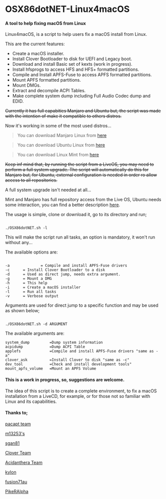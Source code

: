 # OSX86dotNET-Linux4macOS
#### A tool to help fixing macOS from Linux


Linux4macOS, is a script to help users fix a macOS install from Linux.

This are the current features:


- Create a macOS installer.
- Install Clover Bootloader to disk for UEFI and Legacy boot.
- Download and install Basic set of kexts (work in progress).
- Install hfsprogs to access HFS and HFS+ formatted partitions.
- Compile and Install APFS-Fuse to access APFS formatted partitions.
- Mount APFS formatted partitions.
- Mount DMGs.
- Extract and decompile ACPI Tables.
- Make complete system dump including Full Audio Codec dump and EDID.


~~Currently it has full capabities Manjaro and Ubuntu but, the script
was made with the intention of make it compatible to others distros.~~

Now it's working in some of the most used distros...

> You can download Manjaro Linux from [here](https://manjaro.org/get-manjaro/)

> You can download Ubuntu Linux from [here](https://www.ubuntu.com/download/desktop)

> You can download Linux Mint from [here](https://linuxmint.com/download.php)

~~Keep inf mind that, by running the script from a LiveOS, you may need to perform a full
system upgrade. The script will automatically do this for Manjaro but, for Ubuntu, external
configuration is needed in order ro allow access to all repositories.~~

A full system upgrade isn't needed at all...

Mint and Manjaro has full repository access from the Live OS, Ubuntu needs some
interaction, you can find a better description [here](https://www.osx86.net/forums/topic/25653-osx86dotnet-linux4macos/).


The usage is simple, clone or download it, go to its directory and run;
```

./OSX86dotNET.sh -l
```
This will make the script run all tasks, an option is mandatory, it won't run without any...


The available options are:
```

-a              = Compile and install APFS-Fuse drivers
-c 		= Install Clover Bootloader to a disk
-d 		= Used as direct jump, needs extra argument.
-g 		= Mount a DMG
-h 		= This help
-i 		= Create a macOS installer
-l 		= Run all tasks
-v 		= Verbose output
```
 
Arguments are used for direct jump to a specific function and may be used 
as shown below;
```

./OSX86dotNET.sh -d ARGUMENT
```

The available arguments are:
```
system_dump         =Dump system information
acpidump            =Dump ACPI Table
applefs             =Compile and install APFS-Fuse drivers "same as -a"
clover_ask          =Install Clover to disk "same as -c"
dev_tool            =Check and install development tools"
mount_apfs_volume   =Mount an APFS Volume
```

#### This is a work in progress, so, suggestions are welcome.

The idea of this script is to create a complete environment, to fix
a macOS installation from a LiveCD, for example, or for those not so familiar
with Linux and its capabilities.


#### Thanks to;

[pacapt team](https://github.com/icy/pacapt/blob/master/pacapt#L168)

[m13253's](https://github.com/m13253/clover-linux-installer)

[sgan81](https://github.com/sgan81/apfs-fuse)

[Clover Team](https://sourceforge.net/projects/cloverefiboot/)

[Acidanthera Team](https://github.com/acidanthera)

[kylon](http://cloudclovereditor.altervista.org/cce/index.php)

[fusion71au](https://www.insanelymac.com/forum/topic/329828-making-a-bootable-high-sierra-usb-installer-entirely-from-scratch-in-windows-or-linux-mint-without-access-to-mac-or-app-store-installerapp/)

[PikeRAlpha](https://pikeralpha.wordpress.com/2017/06/06/catalogurl-for-macos-10-13-high-sierra/)
